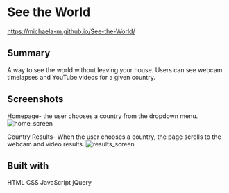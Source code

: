 # See the World

https://michaela-m.github.io/See-the-World/

## Summary
A way to see the world without leaving your house. Users can see webcam timelapses and YouTube videos for a given country.

## Screenshots
Homepage- the user chooses a country from the dropdown menu.
![home_screen](https://user-images.githubusercontent.com/39972227/43689756-41138cbc-98bc-11e8-989a-8beb0d1e31e0.png)

Country Results- When the user chooses a country, the page scrolls to the webcam and video results.
![results_screen](https://user-images.githubusercontent.com/39972227/43689713-c86016f0-98bb-11e8-9e59-03d626e01a74.png)

## Built with
HTML
CSS
JavaScript
jQuery
